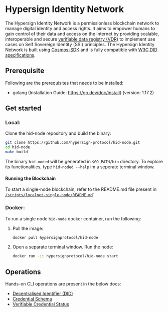 # Hypersign Identity Network

The Hypersign Identity Network is a permissionless blockchain network to manage digital identity and access rights. It aims to empower humans to gain control of their data and access on the internet by providing scalable, interoperable and secure [verifiable data registry (VDR)](https://www.w3.org/TR/did-core/#dfn-verifiable-data-registry) to implement use cases on Self Sovereign Identity (SSI) principles. The Hypersign Identity Network is built using [Cosmos-SDK](https://tendermint.com/sdk/) and is fully compatible with [W3C DID specifications](https://www.w3.org/TR/did-core/).

## Prerequisite

Following are the prerequisites that needs to be installed:

- golang (Installation Guide: https://go.dev/doc/install) (version: 1.17.2)

## Get started

### Local:

Clone the hid-node repository and build the binary:

```sh
git clone https://github.com/hypersign-protocol/hid-node.git
cd hid-node
make build
```

The binary `hid-noded` will be generated in `$GO_PATH/bin` directory. To explore its functionalities, type `hid-noded --help` im a seperate terminal window.

#### Running the Blockchain

To start a single-node blockchain, refer to the README.md file present in [`/scripts/localnet-single-node/README.md`](/scripts/localnet-single-node/README.md)`

### Docker:

To run a single node `hid-node` docker container, run the following:

1. Pull the image:
   ```sh
   docker pull hypersignprotocol/hid-node
   ```

2. Open a separate terminal window. Run the node:
   ```sh
   docker run -it hypersignprotocol/hid-node start
   ```

## Operations

Hands-on CLI operations are present in the below docs:

- [Decentralised Identifier (DID)](docs/ssi/did-ops.md)
- [Credential Schema](docs/ssi/schema-ops.md)
- [Verifiable Credential Status](docs/ssi/cred-ops.md)